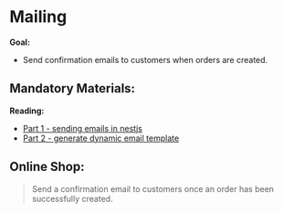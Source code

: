 # Mailing
  
**Goal:**
- Send confirmation emails to customers when orders are created.

## Mandatory Materials:

**Reading:**
- [Part 1 - sending emails in nestjs](https://www.learmoreseekmore.com/2022/05/part-1-email-sending-in-nestjs-app.html)
- [Part 2 - generate dynamic email template](https://www.learmoreseekmore.com/2022/05/part2-generate-dynamic-email-template-and-send-email-in-the-nestjs-application.html)

## Online Shop:
> Send a confirmation email to customers once an order has been successfully created.
